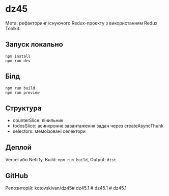 # dz45

Мета: рефакторинг існуючого Redux-проєкту з використанням Redux Toolkit.

## Запуск локально
```
npm install
npm run dev
```

## Білд
```
npm run build
npm run preview
```

## Структура
- counterSlice: лічильник
- todosSlice: асинхронне завантаження задач через createAsyncThunk
- selectors: мемоізовані селектори

## Деплой
Vercel або Netlify. Build: `npm run build`, Output: `dist`.

## GitHub
Репозиторій: kotovskivan/dz45#   d z 4 5 . 1  
 #   d z 4 5 . 1  
 #   d z 4 5 . 1  
 